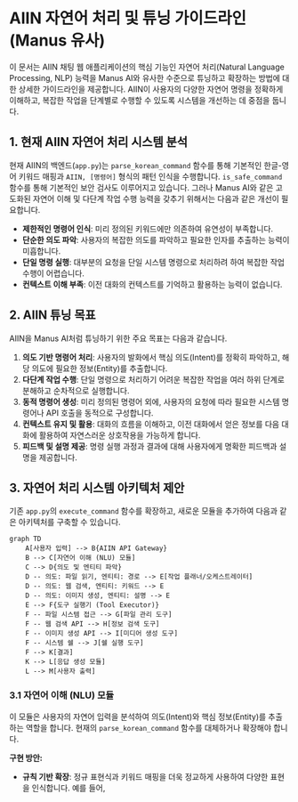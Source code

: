 # AIIN 자연어 처리 및 튜닝 가이드라인 (Manus 유사)

이 문서는 AIIN 채팅 웹 애플리케이션의 핵심 기능인 자연어 처리(Natural Language Processing, NLP) 능력을 Manus AI와 유사한 수준으로 튜닝하고 확장하는 방법에 대한 상세한 가이드라인을 제공합니다. AIIN이 사용자의 다양한 자연어 명령을 정확하게 이해하고, 복잡한 작업을 단계별로 수행할 수 있도록 시스템을 개선하는 데 중점을 둡니다.

## 1. 현재 AIIN 자연어 처리 시스템 분석

현재 AIIN의 백엔드(`app.py`)는 `parse_korean_command` 함수를 통해 기본적인 한글-영어 키워드 매핑과 `AIIN, [명령어]` 형식의 패턴 인식을 수행합니다. `is_safe_command` 함수를 통해 기본적인 보안 검사도 이루어지고 있습니다. 그러나 Manus AI와 같은 고도화된 자연어 이해 및 다단계 작업 수행 능력을 갖추기 위해서는 다음과 같은 개선이 필요합니다.

*   **제한적인 명령어 인식**: 미리 정의된 키워드에만 의존하여 유연성이 부족합니다.
*   **단순한 의도 파악**: 사용자의 복잡한 의도를 파악하고 필요한 인자를 추출하는 능력이 미흡합니다.
*   **단일 명령 실행**: 대부분의 요청을 단일 시스템 명령으로 처리하려 하여 복잡한 작업 수행이 어렵습니다.
*   **컨텍스트 이해 부족**: 이전 대화의 컨텍스트를 기억하고 활용하는 능력이 없습니다.

## 2. AIIN 튜닝 목표

AIIN을 Manus AI처럼 튜닝하기 위한 주요 목표는 다음과 같습니다.

1.  **의도 기반 명령어 처리**: 사용자의 발화에서 핵심 의도(Intent)를 정확히 파악하고, 해당 의도에 필요한 정보(Entity)를 추출합니다.
2.  **다단계 작업 수행**: 단일 명령으로 처리하기 어려운 복잡한 작업을 여러 하위 단계로 분해하고 순차적으로 실행합니다.
3.  **동적 명령어 생성**: 미리 정의된 명령어 외에, 사용자의 요청에 따라 필요한 시스템 명령어나 API 호출을 동적으로 구성합니다.
4.  **컨텍스트 유지 및 활용**: 대화의 흐름을 이해하고, 이전 대화에서 얻은 정보를 다음 대화에 활용하여 자연스러운 상호작용을 가능하게 합니다.
5.  **피드백 및 설명 제공**: 명령 실행 과정과 결과에 대해 사용자에게 명확한 피드백과 설명을 제공합니다.

## 3. 자연어 처리 시스템 아키텍처 제안

기존 `app.py`의 `execute_command` 함수를 확장하고, 새로운 모듈을 추가하여 다음과 같은 아키텍처를 구축할 수 있습니다.

```mermaid
graph TD
    A[사용자 입력] --> B{AIIN API Gateway}
    B --> C[자연어 이해 (NLU) 모듈]
    C --> D{의도 및 엔티티 파악}
    D -- 의도: 파일 읽기, 엔티티: 경로 --> E[작업 플래너/오케스트레이터]
    D -- 의도: 웹 검색, 엔티티: 키워드 --> E
    D -- 의도: 이미지 생성, 엔티티: 설명 --> E
    E --> F{도구 실행기 (Tool Executor)}
    F -- 파일 시스템 접근 --> G[파일 관리 도구]
    F -- 웹 검색 API --> H[정보 검색 도구]
    F -- 이미지 생성 API --> I[미디어 생성 도구]
    F -- 시스템 쉘 --> J[쉘 실행 도구]
    F --> K[결과]
    K --> L[응답 생성 모듈]
    L --> M[사용자 출력]
```

### 3.1 자연어 이해 (NLU) 모듈

이 모듈은 사용자의 자연어 입력을 분석하여 의도(Intent)와 핵심 정보(Entity)를 추출하는 역할을 합니다. 현재의 `parse_korean_command` 함수를 대체하거나 확장해야 합니다.

**구현 방안:**

*   **규칙 기반 확장**: 정규 표현식과 키워드 매핑을 더욱 정교하게 사용하여 다양한 표현을 인식합니다. 예를 들어, 

